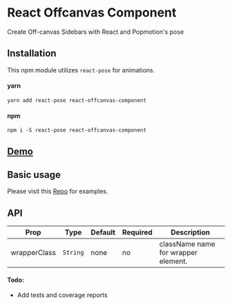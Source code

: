 # React Offcanvas Component

Create Off-canvas Sidebars with React and Popmotion's pose

## Installation

This npm module utilizes `react-pose` for animations.

#### yarn

`yarn add react-pose react-offcanvas-component`

#### npm

`npm i -S react-pose react-offcanvas-component`

## [**Demo**](https://samabeywickrama.github.io/roc-examples/)

## Basic usage

Please visit this [Repo](https://github.com/samAbeywickrama/roc-examples) for examples.

## API

| Prop         | Type     | Default | Required | Description                         |
| ------------ | -------- | ------- | -------- | ----------------------------------- |
| wrapperClass | `String` | none    | no       | className name for wrapper element. |

#### Todo:

- Add tests and coverage reports
